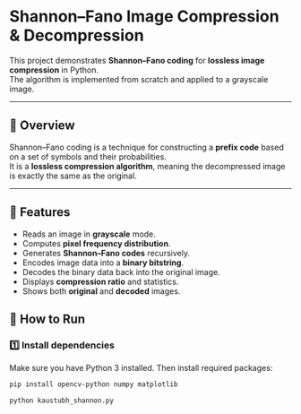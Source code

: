 # Shannon–Fano Image Compression & Decompression

This project demonstrates **Shannon–Fano coding** for **lossless image compression** in Python.  
The algorithm is implemented from scratch and applied to a grayscale image.

---

## 📌 Overview

Shannon–Fano coding is a technique for constructing a **prefix code** based on a set of symbols and their probabilities.  
It is a **lossless compression algorithm**, meaning the decompressed image is exactly the same as the original.

---

## 🚀 Features

- Reads an image in **grayscale** mode.
- Computes **pixel frequency distribution**.
- Generates **Shannon–Fano codes** recursively.
- Encodes image data into a **binary bitstring**.
- Decodes the binary data back into the original image.
- Displays **compression ratio** and statistics.
- Shows both **original** and **decoded** images.


## 🚀 How to Run

### 1️⃣ Install dependencies
Make sure you have Python 3 installed. Then install required packages:
```bash
pip install opencv-python numpy matplotlib

python kaustubh_shannon.py

